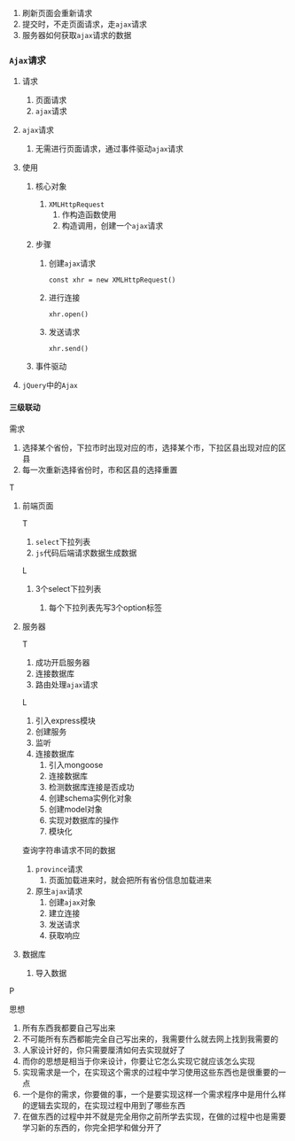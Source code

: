 1. 刷新页面会重新请求
2. 提交时，不走页面请求，走`ajax`请求
3. 服务器如何获取`ajax`请求的数据

### `Ajax`请求

1. 请求

   1. 页面请求
   2. `ajax`请求

2. `ajax`请求

   1. 无需进行页面请求，通过事件驱动`ajax`请求

3. 使用

   1. 核心对象

      1. `XMLHttpRequest`
         1. 作构造函数使用
         2. 构造调用，创建一个`ajax`请求

   2. 步骤

      1. 创建`ajax`请求

         `const xhr = new XMLHttpRequest()`

      2. 进行连接

         `xhr.open()`

      3. 发送请求

         `xhr.send()`

   3. 事件驱动

4. `jQuery`中的`Ajax`







#### 三级联动

需求

1. 选择某个省份，下拉市时出现对应的市，选择某个市，下拉区县出现对应的区县
2. 每一次重新选择省份时，市和区县的选择重置

T

1. 前端页面

   T

   1. `select`下拉列表
   2. `js`代码后端请求数据生成数据

   L

   1. 3个select下拉列表

      1. 每个下拉列表先写3个option标签

      

2. 服务器

   T

   1. 成功开启服务器
   2. 连接数据库
   3. 路由处理`ajax`请求

   L

   1. 引入express模块
   2. 创建服务
   3. 监听
   4. 连接数据库
      1. 引入mongoose
      2. 连接数据库
      3. 检测数据库连接是否成功
      4. 创建schema实例化对象
      5. 创建model对象
      6. 实现对数据库的操作
      7. 模块化

   查询字符串请求不同的数据

   1. `province`请求
      1. 页面加载进来时，就会把所有省份信息加载进来
   2. 原生`ajax`请求
      1. 创建`ajax`对象
      2. 建立连接
      3. 发送请求
      4. 获取响应

3. 数据库

   1. 导入数据





P

思想

1. 所有东西我都要自己写出来
2. 不可能所有东西都能完全自己写出来的，我需要什么就去网上找到我需要的
3. 人家设计好的，你只需要厘清如何去实现就好了
4. 而你的思想是相当于你来设计，你要让它怎么实现它就应该怎么实现
5. 实现需求是一个，在实现这个需求的过程中学习使用这些东西也是很重要的一点
6. 一个是你的需求，你要做的事，一个是要实现这样一个需求程序中是用什么样的逻辑去实现的，在实现过程中用到了哪些东西
7. 在做东西的过程中并不就是完全用你之前所学去实现，在做的过程中也是需要学习新的东西的，你完全把学和做分开了





























